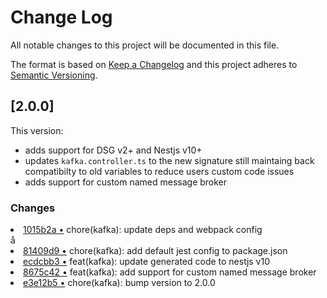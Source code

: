 # Change Log

All notable changes to this project will be documented in this file.

The format is based on [Keep a Changelog](http://keepachangelog.com/)
and this project adheres to [Semantic Versioning](http://semver.org/).

## [2.0.0]

This version:

- adds support for DSG v2+ and Nestjs v10+
- updates `kafka.controller.ts` to the new signature still maintaing back compatibilty to old variables to reduce users custom code issues
- adds support for custom named message broker

### Changes

<li> <a href="http://github.com/amplication/plugins/commit/1015b2a08e918e5f8755bde64688b725da66c4a8">1015b2a &bull;</a> chore(kafka): update deps and webpack config</li>å
<li> <a href="http://github.com/amplication/plugins/commit/81409d924bfc4bd1d7fa0ac5194a57a2135d5fb3">81409d9 &bull;</a> chore(kafka): add default jest config to package.json</li>
<li> <a href="http://github.com/amplication/plugins/commit/ecdcbb3d4db7c6f7b26c897fc10a503f7260e215">ecdcbb3 &bull;</a> feat(kafka): update generated code to nestjs v10</li>
<li> <a href="http://github.com/amplication/plugins/commit/8675c427fb79c24eb9c47d5e3f072e4e0436a2d1">8675c42 &bull;</a> feat(kafka): add support for custom named message broker</li>
<li> <a href="http://github.com/amplication/plugins/commit/e3e12b5f7b0d22eb8713c3a99d455aaf3a865e9f">e3e12b5 &bull;</a> chore(kafka): bump version to 2.0.0</li>